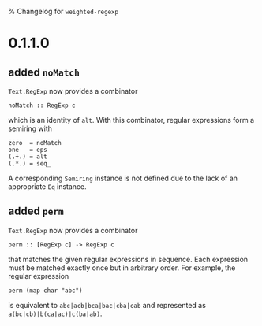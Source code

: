 % Changelog for `weighted-regexp`

# 0.1.1.0

## added `noMatch`

`Text.RegExp` now provides a combinator

    noMatch :: RegExp c

which is an identity of `alt`. With this combinator, regular
expressions form a semiring with

    zero  = noMatch
    one   = eps
    (.+.) = alt
    (.*.) = seq_

A corresponding `Semiring` instance is not defined due to the lack of
an appropriate `Eq` instance.

## added `perm`

`Text.RegExp` now provides a combinator

    perm :: [RegExp c] -> RegExp c

that matches the given regular expressions in sequence. Each
expression must be matched exactly once but in arbitrary order. For
example, the regular expression

    perm (map char "abc")

is equivalent to `abc|acb|bca|bac|cba|cab` and represented as
`a(bc|cb)|b(ca|ac)|c(ba|ab)`.
